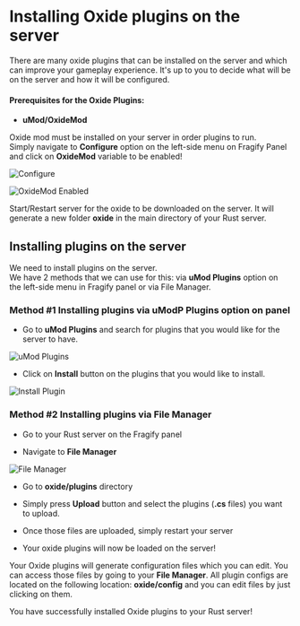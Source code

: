 # Installing Oxide plugins on the server

There are many oxide plugins that can be installed on the server and which can improve your gameplay experience. It's up to you to decide what will be on the server and how it will be configured.

#### Prerequisites for the Oxide Plugins:

*   **uMod/OxideMod**

Oxide mod must be installed on your server in order plugins to run.  
Simply navigate to **Configure** option on the left-side menu on Fragify Panel and click on **OxideMod** variable to be enabled!  

![Configure](../images/configure.png)

![OxideMod Enabled](../images/oxide-enabled.png)

Start/Restart server for the oxide to be downloaded on the server. It will generate a new folder **oxide** in the main directory of your Rust server.

Installing plugins on the server
--------------------------------

We need to install plugins on the server.  
We have 2 methods that we can use for this: via **uMod Plugins** option on the left-side menu in Fragify panel or via File Manager.

### Method #1 Installing plugins via **uModP Plugins** option on panel

* Go to **uMod Plugins** and search for plugins that you would like for the server to have.

![uMod Plugins](../images/umod-plugins.png)

* Click on **Install** button on the plugins that you would like to install.

![Install Plugin](../images/install-plugin.png)

### Method #2 Installing plugins via File Manager

*   Go to your Rust server on the Fragify panel

*   Navigate to **File Manager**

![File Manager](../images/file-manager.png)

*   Go to **oxide/plugins** directory 

*   Simply press **Upload** button and select the plugins (**.cs** files) you want to upload.  

*   Once those files are uploaded, simply restart your server

*   Your oxide plugins will now be loaded on the server!

Your Oxide plugins will generate configuration files which you can edit.
You can access those files by going to your **File Manager**. All plugin configs are located on the following location: **oxide/config** and you can edit files by just clicking on them. 

You have successfully installed Oxide plugins to your Rust server!